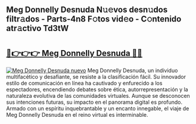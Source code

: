 ## Meg Donnelly Desnuda N𝚞𝚎vos desn𝚞dos filtr𝚊dos - Parts-4n8 F𝚘tos vid𝚎o - C𝚘ntenido atr𝚊ctivo Td3tW

# <h2><a href="http://mb9inx.tromn.icu/?c=Meg+Donnelly+Desnuda">🔗👉👉👉 Meg Donnelly Desnuda 🔗🔗</a></h2>

[![Meg Donnelly Desnuda nuevo](https://i.imgur.com/pEAQMta.gif)](http://mb9inx.tromn.icu/?c=Meg+Donnelly+Desnuda)
Meg Donnelly Desnuda, un individuo multifacético y desafiante, se resiste a la clasificación fácil. Su innovador estilo de comunicación en línea ha cautivado y enfurecido a los espectadores, encendiendo debates sobre ética, autorrepresentación y la naturaleza evolutiva de las comunidades virtuales. Aunque se desconocen sus intenciones futuras, su impacto en el panorama digital es profundo. Armado con un espíritu inquebrantable y un encanto innegable, el viaje de Meg Donnelly Desnuda en el reino virtual es interminable.

